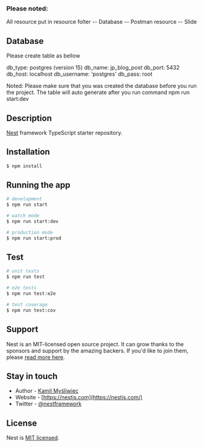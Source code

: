 ### Please noted: 
All resource put in resource folter
-- Database
-- Postman resource
-- Slide

## Database 

Please create table as bellow

db_type: postgres (version 15)
db_name: jp_blog_post
db_port: 5432
db_host: localhost
db_username: 'postgres'
db_pass: root

Noted: Please make sure that you was created the database before you run the project.
       The table will auto generate after you run command npm run start:dev


## Description

[Nest](https://github.com/nestjs/nest) framework TypeScript starter repository.

## Installation

```bash
$ npm install
```

## Running the app

```bash
# development
$ npm run start

# watch mode
$ npm run start:dev

# production mode
$ npm run start:prod
```

## Test

```bash
# unit tests
$ npm run test

# e2e tests
$ npm run test:e2e

# test coverage
$ npm run test:cov
```

## Support

Nest is an MIT-licensed open source project. It can grow thanks to the sponsors and support by the amazing backers. If you'd like to join them, please [read more here](https://docs.nestjs.com/support).

## Stay in touch

- Author - [Kamil Myśliwiec](https://kamilmysliwiec.com)
- Website - [https://nestjs.com](https://nestjs.com/)
- Twitter - [@nestframework](https://twitter.com/nestframework)

## License

Nest is [MIT licensed](LICENSE).

